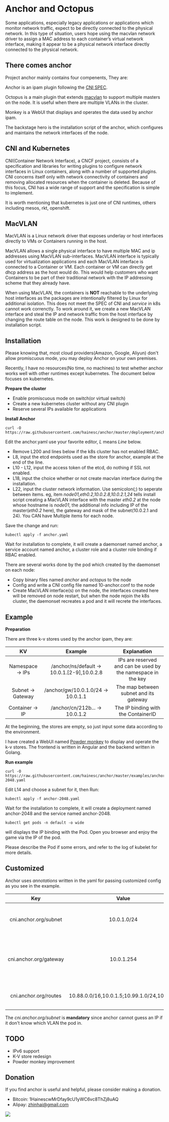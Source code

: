 # Anchor and Octopus

Some applications, especially legacy applications or applications which monitor network traffic, expect to be directly connected to the physical network. In this type of situation, users hope using the macvlan network driver to assign a MAC address to each container’s virtual network interface, making it appear to be a physical network interface directly connected to the physical network. 

## There comes anchor

Project anchor mainly contains four compenents, They are:

Anchor is an ipam plugin following the [CNI SPEC](https://github.com/containernetworking/cni/blob/master/SPEC.md).

Octopus is a main plugin that extends [macvlan](https://github.com/containernetworking/plugins/blob/master/plugins/main/macvlan/macvlan.go) to support multiple masters on the node. It is useful when there are multiple VLANs in the cluster.

Monkey is a WebUI that displays and operates the data used by anchor ipam.

The backstage hero is the installation script of the anchor, which configures and maintains the network interfaces of the node.

## CNI and Kubernetes

CNI(Container Network Interface), a CNCF project, consists of a specification and libraries for writing plugins to configure network interfaces in Linux containers, along with a number of supported plugins. CNI concerns itself only with network connectivity of containers and removing allocated resources when the container is deleted. Because of this focus, CNI has a wide range of support and the specification is simple to implement.

It is worth mentioning that kubernetes is just one of CNI runtimes, others including mesos, rkt, openshift.

## MacVLAN

MacVLAN is a Linux network driver that exposes underlay or host interfaces directly to VMs or Containers running in the host.

MacVLAN allows a single physical interface to have multiple MAC and ip addresses using MacVLAN sub-interfaces. MacVLAN interface is typically used for virtualization applications and each MacVLAN interface is connected to a Container or VM. Each container or VM can directly get dhcp address as the host would do. This would help customers who want Containers to be part of their traditional network with the IP addressing scheme that they already have.

When using MacVLAN, the containers is **NOT** reachable to the underlying host interfaces as the packages are intentionally filtered by Linux for additional isolation. This does not meet the SPEC of CNI and *service* in k8s cannot work correnctly. To work around it, we create a new MacVLAN interface and steal the IP and network traffic from the host interface by changing the route table on the node. This work is designed to be done by installation script.

## Installation

Please knowing that, most cloud providers(Amazon, Google, Aliyun) don't allow promiscuous mode, you may deploy Anchor on your own premises. 

Recently, I have no resources(No time, no machines) to test whether anchor works well with other runtimes except kubernetes. The document below focuses on kubernetes.

**Prepare the cluster**

* Enable promiscuous mode on switch(or virtual switch)
* Create a new kubernetes cluster without any CNI plugin
* Reserve several IPs available for applications

**Install Anchor**

```shell
curl -O https://raw.githubusercontent.com/hainesc/anchor/master/deployment/anchor.yaml
```

Edit the anchor.yaml use your favorite editor, *L* means *Line* below.

* Remove L200 and lines below if the k8s cluster has not enabled RBAC.
* L8, input the etcd endpoints used as the store for anchor, example at the end of the line.
* L10 - L12, input the access token of the etcd, do nothing if SSL not enabled.
* L18, input the choice whether or not create macvlan interface during the installation.
* L22, input the cluster network information. Use semicolon(;) to seperate between items. eg, item *node01,eth0.2,10.0.2.8,10.0.2.1,24* tells install script creating a MacVLAN interface with the master *eth0.2* at the node whose hostname is *node01*, the additional info including IP of the master(*eth0.2* here), the gateway and mask of the subnet(10.0.2.1 and 24). You CAN have Multiple items for each node.

Save the change and run:

```shell
kubectl apply -f anchor.yaml
```

Wait for installation to complete, it will create a daemonset named anchor, a service account named anchor, a cluster role and a cluster role binding if RBAC enabled.

There are several works done by the pod which created by the daemonset on each node:

* Copy binary files named *anchor* and *octopus* to the node
* Config and write a CNI config file named 10-anchor.conf to the node
* Create MacVLAN interface(s) on the node, the interfaces created here will be removed on node restart, but when the node rejoin the k8s cluster, the daemonset recreates a pod and it will recrete the interfaces.

## Example

**Preparation**

There are three k-v stores used by the anchor ipam, they are:

|  KV  |  Example  |  Explanation  |
|:----:|:---------:|:-------------:|
| Namespace -> IPs | /anchor/ns/default -> 10.0.1.[2-9],10.0.2.8 | IPs are reserved and can be used by the namespace in the key |
| Subnet -> Gateway | /anchor/gw/10.0.1.0/24 -> 10.0.1.1 | The map between subnet and its gateway |
| Container -> IP | /anchor/cn/212b... -> 10.0.1.2 | The IP binding with the ContainerID |

At the beginning, the stores are empty, so just input some data according to the environment.

I have created a WebUI named [Powder monkey](https://github.com/hainesc/powder) to display and operate the k-v stores. The frontend is written in Angular and the backend written in Golang.

**Run example**

```shell
curl -O https://raw.githubusercontent.com/hainesc/anchor/master/examples/anchor-2048.yaml
```

Edit L14 and choose a subnet for it, then Run:

```shell
kubectl apply -f anchor-2048.yaml
```

Wait for the installation to complete, it will create a deployment named anchor-2048 and the service named anchor-2048.

```shell
kubectl get pods -n default -o wide
```
will displays the IP binding with the Pod.  Open you browser and enjoy the game via the IP of the pod.

Please describe the Pod if some errors, and refer to the log of kubelet for more details.

## Customized

Anchor uses *annotations* written in the yaml for passing customized config as you see in the example.


|  Key  |  Value  |  Explanation  |
|:-----:|:-------:|:-------------:|
| cni.anchor.org/subnet | 10.0.1.0/24 | The Pod should be allocated an IP in the subnet |
| cni.anchor.org/gateway | 10.0.1.254 | The gateway of the pod is overwritten by the customized one |
| cni.anchor.org/routes | 10.88.0.0/16,10.0.1.5;10.99.1.0/24,10.0.1.7 | Add customized routes for the pod |

The *cni.anchor.org/subnet* is **mandatory** since anchor cannot guess an IP if it don't know which VLAN the pod in.

## TODO

* IPv6 support
* K-V store redesign
* Powder monkey improvement

## Donation

If you find anchor is useful and helpful, please consider making a donation.

* Bitcoin: 1HainescwMrDfay9cU1yWC6vc8ThZj8uAQ
* Alipay: zhinhai@gmail.com

![](docs/media/alipay.jpg)
